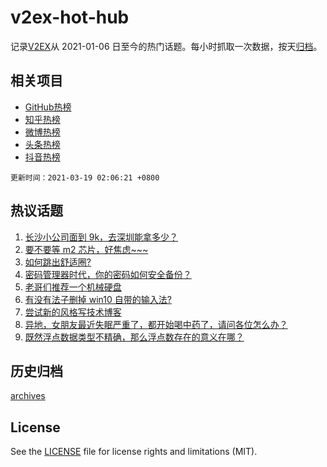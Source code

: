 # v2ex-hot-hub

 记录[V2EX](https://www.v2ex.com/)从 2021-01-06 日至今的热门话题。每小时抓取一次数据，按天[归档](archives)。
 
 ## 相关项目

- [GitHub热榜](https://github.com/lonnyzhang423/github-hot-hub)
- [知乎热榜](https://github.com/lonnyzhang423/zhihu-hot-hub)
- [微博热榜](https://github.com/lonnyzhang423/weibo-hot-hub)
- [头条热榜](https://github.com/lonnyzhang423/toutiao-hot-hub)
- [抖音热榜](https://github.com/lonnyzhang423/douyin-hot-hub)


 `更新时间：2021-03-19 02:06:21 +0800`

## 热议话题

1. [长沙小公司面到 9k，去深圳能拿多少？](https://www.v2ex.com/t/762681)
1. [要不要等 m2 芯片，好焦虑~~~](https://www.v2ex.com/t/762693)
1. [如何跳出舒适圈?](https://www.v2ex.com/t/762692)
1. [密码管理器时代，你的密码如何安全备份？](https://www.v2ex.com/t/762689)
1. [老哥们推荐一个机械硬盘](https://www.v2ex.com/t/762714)
1. [有没有法子删掉 win10 自带的输入法?](https://www.v2ex.com/t/762662)
1. [尝试新的风格写技术博客](https://www.v2ex.com/t/762732)
1. [异地，女朋友最近失眠严重了，都开始喝中药了，请问各位怎么办？](https://www.v2ex.com/t/762792)
1. [既然浮点数据类型不精确，那么浮点数存在的意义在哪？](https://www.v2ex.com/t/762814)

## 历史归档

[archives](archives)

## License

See the [LICENSE](LICENSE) file for license rights and limitations (MIT).
